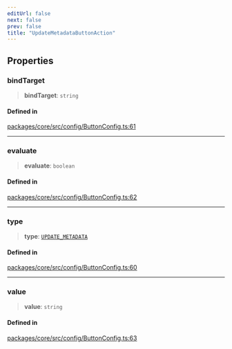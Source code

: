 ```yaml
---
editUrl: false
next: false
prev: false
title: "UpdateMetadataButtonAction"
---
```


## Properties

### bindTarget

> **bindTarget**: `string`

#### Defined in

[packages/core/src/config/ButtonConfig.ts:61](https://github.com/mProjectsCode/obsidian-meta-bind-plugin/blob/4b16a75fb63dfdb34e3ccf2756a324a84dd8fd85/packages/core/src/config/ButtonConfig.ts#L61)

***

### evaluate

> **evaluate**: `boolean`

#### Defined in

[packages/core/src/config/ButtonConfig.ts:62](https://github.com/mProjectsCode/obsidian-meta-bind-plugin/blob/4b16a75fb63dfdb34e3ccf2756a324a84dd8fd85/packages/core/src/config/ButtonConfig.ts#L62)

***

### type

> **type**: [`UPDATE_METADATA`](/obsidian-meta-bind-plugin-docs/api/enumerations/buttonactiontype/#update_metadata)

#### Defined in

[packages/core/src/config/ButtonConfig.ts:60](https://github.com/mProjectsCode/obsidian-meta-bind-plugin/blob/4b16a75fb63dfdb34e3ccf2756a324a84dd8fd85/packages/core/src/config/ButtonConfig.ts#L60)

***

### value

> **value**: `string`

#### Defined in

[packages/core/src/config/ButtonConfig.ts:63](https://github.com/mProjectsCode/obsidian-meta-bind-plugin/blob/4b16a75fb63dfdb34e3ccf2756a324a84dd8fd85/packages/core/src/config/ButtonConfig.ts#L63)
